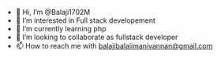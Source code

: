 - 👋 Hi, I’m @Balaji1702M
- 👀 I’m interested in Full stack developement 
- 🌱 I’m currently learning php
- 💞️ I’m looking to collaborate as fullstack developer 
- 📫 How to reach me with balajibalajimanivannan@gmail.com

<!---
Balaji1702M/Balaji1702M is a ✨ special ✨ repository because its `README.md` (this file) appears on your GitHub profile.
You can click the Preview link to take a look at your changes.
--->
